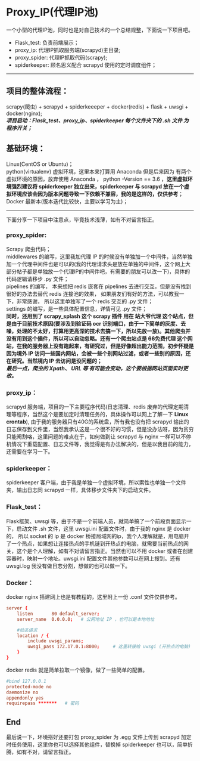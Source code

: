 # Proxy_IP(代理IP池)
一个小型的代理IP池，同时也是对自己技术的一个总结规整，下面说一下项目吧。  

* Flask_test: 负责前端展示；
* proxy_ip: 代理IP抓取服务端(scrapyd)主目录;
* proxy_spider: 代理IP抓取代码(scrapy);
* spiderkeeper: 顾名思义配合 scrapyd 使用的定时调度组件；

***
## 项目的整体流程：
scrapy(爬虫) + scrapyd + spiderkeeeper + docker(redis) + flask + uwsgi + docker(nginx);  
***项目启动：Flask_test、proxy_ip、spiderkeeper 每个文件夹下的 .sh 文件 为程序开关；***

## 基础环境：
Linux(CentOS or Ubuntu)；  
python(virtualenv) 虚拟环境，这里本来打算用 Anaconda 但是后来因为 有两个虚拟环境的原因，放弃使用 Anaconda ， python -Version == 3.6 ，**这里虚拟环境强烈建议将 spiderkeeper 独立出来，spiderkeeper 与 scrapyd 放在一个虚拟环境应该会因为版本问题导致一下依赖不兼容，我的是这样的，仅供参考**；  
Docker 最新本(版本迭代比较快，主要以学习为主)；  
***
下面分享一下项目中注意点，毕竟技术浅薄，如有不对留言指正。

### proxy_spider:
Scrapy 爬虫代码；  
middlewares 的编写，这里我加代理 IP 的时候没有单独加一个中间件，当然单独加一个代理中间件也是可以的(我的代理请求头是放在单独的中间件，这个网上大部分帖子都是单独放一个代理IP的中间件吧，有需要的朋友可以改一下)，具体的代码逻辑请移步 .py 文件；  
pipelines 的编写， 本来想把 redis 嵌套在 pipelines 去进行交互，但是没有找到很好的办法去替代 redis 连接池的效果， 如果朋友们有好的方法，可以教我一下，非常感谢， 所以这里单独写了一个 redis 交互的 .py 文件；  
settings 的编写，是一些具体配置信息，详情可见 .py 文件；  
**同时，还用到了 scrapy_splash 这个 scrapy 插件 用在 站大爷代理 这个站点，但是由于目前技术原因(要涉及到验证码 ocr 识别端口，由于一下简单的灰度、去噪，处理的不太好，打算用更高深的技术去搞一下，所以先放一放)。其他爬虫并没有用到这个插件，所以可以自动忽略。还有一个爬虫站点是 66免费代理 这个网站，在我的服务器上没有跑起来，有研究过，但是好像超出能力范围，初步怀疑是因为境外 IP 访问一些国内网站，会被一些个别网站过滤，或者一些别的原因，还在研究。当然境内 IP 去访问是没问题的；**  
***最后一点，爬虫的 Xpath、 URL 等 有可能会变动，这个要根据网站页面实时更改。***

### proxy_ip：
scrapyd 服务端，项目的一下主要程序代码(日志清理、redis 废弃的代理定期清理等程序，当然这个是要加定时清理任务的，具体操作可以网上了解一下 **Linux crontab**), 由于我的服务器只有40G的系统盘，所有我也没有把 scrapyd 输出的日志保存到文件里，当然我承认这是一个很不好的习惯，但是没办法呀，因为贫穷只能阉割咯，这里问题的难点在于，如何做到让 scrapyd 与 nginx 一样可以不停机情况下重载配置、日志文件等，我觉得是有办法解决的，但是以我目前的能力，还需要在学习一下。

### spiderkeeper：
spiderkeeper 客户端，由于我是单独一个虚拟环境，所以索性也单独一个文件夹，输出日志同 scrapyd 一样，具体移步文件夹下的启动文件。

### Flask_test：  
Flask框架、uwsgi 等，由于不是一个前端人员，就简单搞了一个前段页面显示一下，启动文件 .sh 文件，这里 uwsgi.ini 配置文件时，由于我的 nginx 是 docker 的， 所以 socket 的 ip 是 docker 桥接局域网的ip，我个人理解就是，用电脑开了一个热点，如果想让连接热点的手机链到开热点的电脑，就需要当前热点的网关，这个是个人理解，如有不对请留言指正。当然也可以不用 docker 或者在创建 容器时，映射一个地址。uwsgi.ini 配置文件其他参数可以在网上搜到。还有 uwsgi.log 我没有做日志分割，想做的也可以做一下。

### Docker：  
docker nginx 搭建网上也是有教程的，这里附上一份 .conf 文件仅供参考。

```conf
server {
    listen       80 default_server;
    server_name  0.0.0.0;	# 公网地址 IP ，也可以是本地地址

    #动态请求
    location / {
        include uwsgi_params;
        uwsgi_pass 172.17.0.1:8000; 	# 这里转接给 uwsgi (开热点的电脑)
    }
}

```

docker redis 就是简单拉取一个镜像，做了一些简单的配置。

```conf
#bind 127.0.0.1
protected-mode no
daemonize no
appendonly yes
requirepass *******   # 密码
```

## End  

最后说一下，环境搭好还要打包 proxy_spider 为 .egg 文件上传到 scrapyd 加定时任务使用，这里你也可以选择其他组件，替换掉 spiderkeeper 也可以，简单折腾，如有不对，请留言指正。
